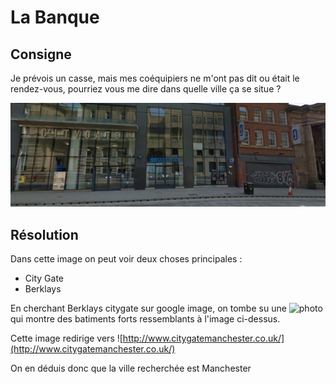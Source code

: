 # La Banque

## Consigne

Je prévois un casse, mais mes coéquipiers ne m'ont pas dit ou était le rendez-vous, pourriez vous me dire dans quelle ville ça se situe ?

![la_banque.png](la_banque.png)

## Résolution

Dans cette image on peut voir deux choses principales :
 - City Gate
 - Berklays

En cherchant Berklays citygate sur google image, on tombe su une ![photo](https://www.google.com/search?q=berklays+citygate&rlz=1C5CHFA_enFR932FR932&hl=fr&tbm=isch&sxsrf=ALiCzsYwETaa5FR-TS_pMNIRtiNl2pGgqg:1670749841941&source=lnms&sa=X&ved=2ahUKEwjsh9mWnPH7AhUFVaQEHUFrDn4Q_AUoAXoECAIQAw&biw=3491&bih=1811&dpr=1.1#imgrc=__QCdG-6mmcJXM) qui montre des batiments forts ressemblants à l'image ci-dessus.

Cette image redirige vers ![http://www.citygatemanchester.co.uk/](http://www.citygatemanchester.co.uk/)

On en déduis donc que la ville recherchée est Manchester

